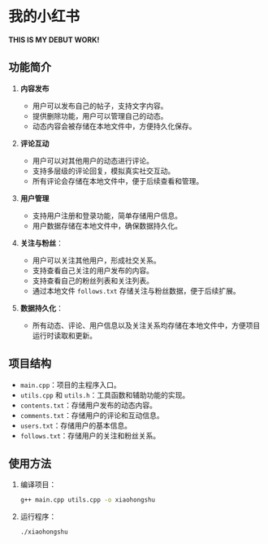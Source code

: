 # 我的小红书

**THIS IS MY DEBUT WORK!**

## 功能简介

1. **内容发布**
   - 用户可以发布自己的帖子，支持文字内容。
   - 提供删除功能，用户可以管理自己的动态。
   - 动态内容会被存储在本地文件中，方便持久化保存。

2. **评论互动**
   - 用户可以对其他用户的动态进行评论。
   - 支持多层级的评论回复，模拟真实社交互动。
   - 所有评论会存储在本地文件中，便于后续查看和管理。

3. **用户管理**
   - 支持用户注册和登录功能，简单存储用户信息。
   - 用户数据存储在本地文件中，确保数据持久化。

4. **关注与粉丝**：
   - 用户可以关注其他用户，形成社交关系。
   - 支持查看自己关注的用户发布的内容。
   - 支持查看自己的粉丝列表和关注列表。
   - 通过本地文件 `follows.txt` 存储关注与粉丝数据，便于后续扩展。

5. **数据持久化**：
   - 所有动态、评论、用户信息以及关注关系均存储在本地文件中，方便项目运行时读取和更新。

## 项目结构

- `main.cpp`：项目的主程序入口。
- `utils.cpp` 和 `utils.h`：工具函数和辅助功能的实现。
- `contents.txt`：存储用户发布的动态内容。
- `comments.txt`：存储用户的评论和互动信息。
- `users.txt`：存储用户的基本信息。
- `follows.txt`：存储用户的关注和粉丝关系。

## 使用方法

1. 编译项目：

   ```bash
   g++ main.cpp utils.cpp -o xiaohongshu
   ```

2. 运行程序：

   ```bash
   ./xiaohongshu
   ```
